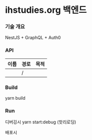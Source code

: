 # ihstudies.org 백엔드

### 기술 개요
NestJS + GraphQL + Auth0

### API
| 이름       | 경로              | 목적                                   |
|------------|-------------------|----------------------------------------|
|          | /                 |  

### Build
yarn build 

### Run
디버깅시
yarn start:debug (핫리로딩)

배포시
